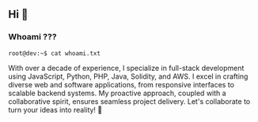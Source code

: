 ## Hi :wave:

### Whoami ???

```
root@dev:~$ cat whoami.txt
```

With over a decade of experience, I specialize in full-stack development using JavaScript, Python, PHP, Java, Solidity, and AWS. I excel in crafting diverse web and software applications, from responsive interfaces to scalable backend systems. My proactive approach, coupled with a collaborative spirit, ensures seamless project delivery. Let's collaborate to turn your ideas into reality! 🚀


